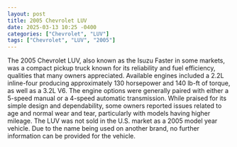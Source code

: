 ```yaml
---
layout: post
title: 2005 Chevrolet LUV
date: 2025-03-13 10:25 -0400
categories: ["Chevrolet", "LUV"]
tags: ["Chevrolet", "LUV", "2005"]
---
```

The 2005 Chevrolet LUV, also known as the Isuzu Faster in some markets, was a compact pickup truck known for its reliability and fuel efficiency, qualities that many owners appreciated. Available engines included a 2.2L inline-four producing approximately 130 horsepower and 140 lb-ft of torque, as well as a 3.2L V6. The engine options were generally paired with either a 5-speed manual or a 4-speed automatic transmission. While praised for its simple design and dependability, some owners reported issues related to age and normal wear and tear, particularly with models having higher mileage. The LUV was not sold in the U.S. market as a 2005 model year vehicle. Due to the name being used on another brand, no further information can be provided for the vehicle.

